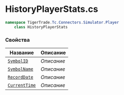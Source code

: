 
# HistoryPlayerStats.cs
```csharp
namespace TigerTrade.Tc.Connectors.Simulator.Player  
    class HistoryPlayerStats
```

### Свойства
| Название | Описание |
| --- | --- |
| [`SymbolID`](./Свойства/SymbolID.md) | *Описание* |
| [`SymbolName`](./Свойства/SymbolName.md) | *Описание* |
| [`RecordDate`](./Свойства/RecordDate.md) | *Описание* |
| [`CurrentTime`](./Свойства/CurrentTime.md) | *Описание* |
